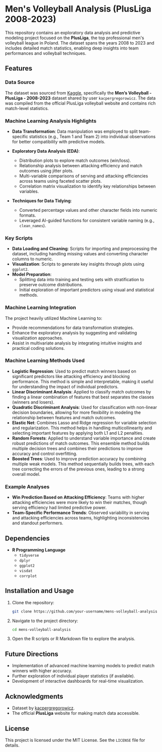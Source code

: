 # Men's Volleyball Analysis (PlusLiga 2008-2023)

This repository contains an exploratory data analysis and predictive modeling project focused on the **PlusLiga**, the top professional men's volleyball league in Poland. The dataset spans the years 2008 to 2023 and includes detailed match statistics, enabling deep insights into team performances and volleyball techniques.

## Features

### Data Source

The dataset was sourced from [Kaggle](https://www.kaggle.com/), specifically the **Men’s Volleyball - PlusLiga - 2008-2023** dataset shared by user `kacpergregorowicz`. The data was compiled from the official PlusLiga volleyball website and contains rich match-level statistics.

### Machine Learning Analysis Highlights

- **Data Transformation**: Data manipulation was employed to split team-specific statistics (e.g., Team 1 and Team 2) into individual observations for better compatibility with predictive models.

- **Exploratory Data Analysis (EDA)**:

  - Distribution plots to explore match outcomes (win/loss).
  - Relationship analysis between attacking efficiency and match outcomes using jitter plots.
  - Multi-variable comparisons of serving and attacking efficiencies across teams using faceted scatter plots.
  - Correlation matrix visualization to identify key relationships between variables.

- **Techniques for Data Tidying**:

  - Converted percentage values and other character fields into numeric formats.
  - Leveraged AI-guided functions for consistent variable naming (e.g., `clean_names`).

### Key Scripts

- **Data Loading and Cleaning**: Scripts for importing and preprocessing the dataset, including handling missing values and converting character columns to numeric.
- **Visualization**: Scripts to generate key insights through plots using `ggplot2`.
- **Model Preparation**:
  - Splitting data into training and testing sets with stratification to preserve outcome distributions.
  - Initial exploration of important predictors using visual and statistical methods.

### Machine Learning Integration

The project heavily utilized Machine Learning to:

- Provide recommendations for data transformation strategies.
- Enhance the exploratory analysis by suggesting and validating visualization approaches.
- Assist in multivariate analysis by integrating intuitive insights and practical coding solutions.

### Machine Learning Methods Used

- **Logistic Regression**: Used to predict match winners based on significant predictors like attacking efficiency and blocking performance. This method is simple and interpretable, making it useful for understanding the impact of individual predictors.
- **Linear Discriminant Analysis**: Applied to classify match outcomes by finding a linear combination of features that best separates the classes (winners and losers).
- **Quadratic Discriminant Analysis**: Used for classification with non-linear decision boundaries, allowing for more flexibility in modeling the relationship between features and match outcomes.
- **Elastic Net**: Combines Lasso and Ridge regression for variable selection and regularization. This method helps in handling multicollinearity and selecting important features by applying both L1 and L2 penalties.
- **Random Forests**: Applied to understand variable importance and create robust predictions of match outcomes. This ensemble method builds multiple decision trees and combines their predictions to improve accuracy and control overfitting.
- **Boosted Trees**: Used to improve prediction accuracy by combining multiple weak models. This method sequentially builds trees, with each tree correcting the errors of the previous ones, leading to a strong overall model.

### Example Analyses

- **Win Prediction Based on Attacking Efficiency**:
  Teams with higher attacking efficiencies were more likely to win their matches, though serving efficiency had limited predictive power.
- **Team-Specific Performance Trends**:
  Observed variability in serving and attacking efficiencies across teams, highlighting inconsistencies and standout performers.

## Dependencies

- **R Programming Language**
  - `tidyverse`
  - `dplyr`
  - `ggplot2`
  - `visdat`
  - `corrplot`

## Installation and Usage

1. Clone the repository:
   ```bash
   git clone https://github.com/your-username/mens-volleyball-analysis.git
   ```
2. Navigate to the project directory:
   ```bash
   cd mens-volleyball-analysis
   ```
3. Open the R scripts or R Markdown file to explore the analysis.

## Future Directions

- Implementation of advanced machine learning models to predict match winners with higher accuracy.
- Further exploration of individual player statistics (if available).
- Development of interactive dashboards for real-time visualization.

## Acknowledgments

- Dataset by [kacpergregorowicz](https://www.kaggle.com/kacpergregorowicz).
- The official **PlusLiga** website for making match data accessible.

## License

This project is licensed under the MIT License. See the `LICENSE` file for details.

